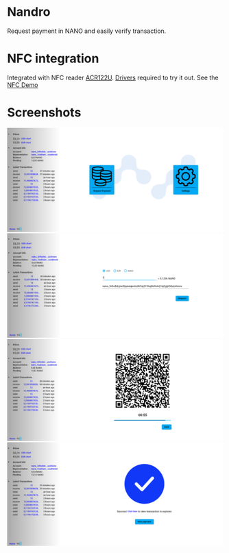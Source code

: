 # Nandro

Request payment in NANO and easily verify transaction. 

# NFC integration
Integrated with NFC reader [ACR122U](https://www.acs.com.hk/en/products/3/acr122u-usb-nfc-reader/). [Drivers](https://www.acs.com.hk/en/driver/3/acr122u-usb-nfc-reader/) required to try it out. 
See the [NFC Demo](https://www.reddit.com/r/nanocurrency/comments/o9fmyx/nano_pos_working_with_natrium_via_nfc/)

# Screenshots

![Start](https://github.com/JerzyStanislawski/Nandro/blob/main/Docs/Screenshots/Start.PNG?raw=true "Start")
![Payment](https://github.com/JerzyStanislawski/Nandro/blob/main/Docs/Screenshots/Payment.PNG?raw=true "Payment")
![Transaction](https://github.com/JerzyStanislawski/Nandro/blob/main/Docs/Screenshots/Transaction.PNG?raw=true "Transaction")
![Confirm](https://github.com/JerzyStanislawski/Nandro/blob/main/Docs/Screenshots/Confirm.PNG?raw=true "Confirm")
